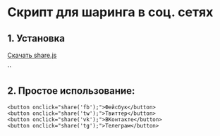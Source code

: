 # Скрипт для шаринга в соц. сетях

## 1. Установка

<p><a target="_blank" href="https://danielkon.github.io/share/share.js" class="btn btn-lg btn-primary mb-5" download>Скачать share.js</a></p>
`<script src="https://danielkon.github.io/share/share.js"></script>`

## 2. Простое использование:

`<button onclick="share('fb');">Фейсбук</button>`<br>
`<button onclick="share('tw');">Твиттер</button>`<br>
`<button onclick="share('vk');">ВКонтакте</button>`<br>
`<button onclick="share('tg');">Телеграм</button>`<br>

